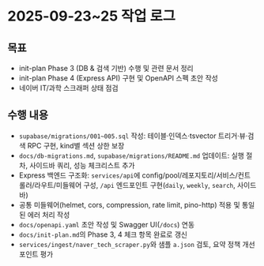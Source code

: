 # 2025-09-23~25 작업 로그

## 목표

- init-plan Phase 3 (DB & 검색 기반) 수행 및 관련 문서 정리
- init-plan Phase 4 (Express API) 구현 및 OpenAPI 스펙 초안 작성
- 네이버 IT/과학 스크래퍼 상태 점검

## 수행 내용

- `supabase/migrations/001~005.sql` 작성: 테이블·인덱스·tsvector 트리거·뷰·검색 RPC 구현, kind별 섹션 상한 보장
- `docs/db-migrations.md`, `supabase/migrations/README.md` 업데이트: 실행 절차, 사이드바 쿼리, 성능 체크리스트 추가
- Express 백엔드 구조화: `services/api`에 config/pool/레포지토리/서비스/컨트롤러/라우트/미들웨어 구성, `/api` 엔드포인트 구현(`daily`, `weekly`, `search`, 사이드바)
- 공통 미들웨어(helmet, cors, compression, rate limit, pino-http) 적용 및 통일된 에러 처리 작성
- `docs/openapi.yaml` 초안 작성 및 Swagger UI(`/docs`) 연동
- `docs/init-plan.md`의 Phase 3, 4 체크 항목 완료로 갱신
- `services/ingest/naver_tech_scraper.py`와 샘플 `a.json` 검토, 요약 정책 개선 포인트 평가
